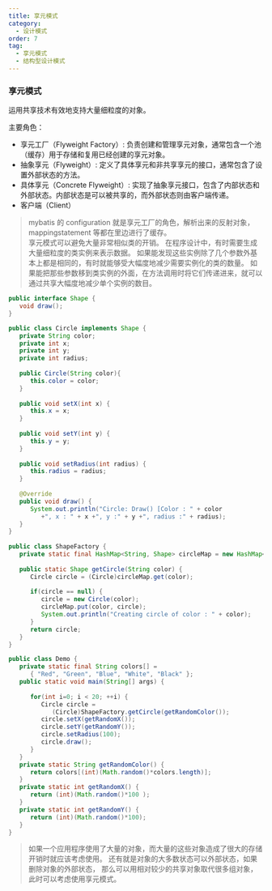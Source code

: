 ```yaml
---
title: 享元模式
category:
  - 设计模式
order: 7
tag:
  - 享元模式
  - 结构型设计模式
---
```


### 享元模式
运用共享技术有效地支持大量细粒度的对象。  

主要角色：
- 享元工厂（Flyweight Factory）: 负责创建和管理享元对象，通常包含一个池（缓存）用于存储和复用已经创建的享元对象。  
- 抽象享元（Flyweight）: 定义了具体享元和非共享享元的接口，通常包含了设置外部状态的方法。
- 具体享元（Concrete Flyweight）: 实现了抽象享元接口，包含了内部状态和外部状态。内部状态是可以被共享的，而外部状态则由客户端传递。
- 客户端（Client）
> mybatis 的 configuration 就是享元工厂的角色，解析出来的反射对象，mappingstatement 等都在里边进行了缓存。  
> 享元模式可以避免大量非常相似类的开销。
> 在程序设计中，有时需要生成大量细粒度的类实例来表示数据。
> 如果能发现这些实例除了几个参数外基本上都是相同的，有时就能够受大幅度地减少需要实例化的类的数量。
> 如果能把那些参数移到类实例的外面，在方法调用时将它们传递进来，就可以通过共享大幅度地减少单个实例的数目。

```java
public interface Shape {
   void draw();
}

public class Circle implements Shape {
   private String color;
   private int x;
   private int y;
   private int radius;
 
   public Circle(String color){
      this.color = color;     
   }
 
   public void setX(int x) {
      this.x = x;
   }
 
   public void setY(int y) {
      this.y = y;
   }
 
   public void setRadius(int radius) {
      this.radius = radius;
   }
 
   @Override
   public void draw() {
      System.out.println("Circle: Draw() [Color : " + color 
         +", x : " + x +", y :" + y +", radius :" + radius);
   }
}
 
public class ShapeFactory {
   private static final HashMap<String, Shape> circleMap = new HashMap<>();
 
   public static Shape getCircle(String color) {
      Circle circle = (Circle)circleMap.get(color);
 
      if(circle == null) {
         circle = new Circle(color);
         circleMap.put(color, circle);
         System.out.println("Creating circle of color : " + color);
      }
      return circle;
   }
}

public class Demo {
   private static final String colors[] = 
      { "Red", "Green", "Blue", "White", "Black" };
   public static void main(String[] args) {
 
      for(int i=0; i < 20; ++i) {
         Circle circle = 
            (Circle)ShapeFactory.getCircle(getRandomColor());
         circle.setX(getRandomX());
         circle.setY(getRandomY());
         circle.setRadius(100);
         circle.draw();
      }
   }
   private static String getRandomColor() {
      return colors[(int)(Math.random()*colors.length)];
   }
   private static int getRandomX() {
      return (int)(Math.random()*100 );
   }
   private static int getRandomY() {
      return (int)(Math.random()*100);
   }
}

```

 >如果一个应用程序使用了大量的对象，而大量的这些对象造成了很大的存储开销时就应该考虑使用。
> 还有就是对象的大多数状态可以外部状态，如果删除对象的外部状态， 那么可以用相对较少的共享对象取代很多组对象，此时可以考虑使用享元模式。